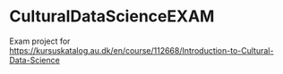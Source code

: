 # CulturalDataScienceEXAM
Exam project for https://kursuskatalog.au.dk/en/course/112668/Introduction-to-Cultural-Data-Science
